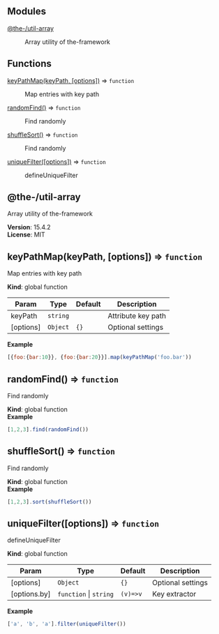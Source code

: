 <!--- Code generated by @the-/script-doc. DO NOT EDIT. -->

## Modules

<dl>
<dt><a href="#module_@the-/util-array">@the-/util-array</a></dt>
<dd><p>Array utility of the-framework</p>
</dd>
</dl>

## Functions

<dl>
<dt><a href="#keyPathMap">keyPathMap(keyPath, [options])</a> ⇒ <code>function</code></dt>
<dd><p>Map entries with key path</p>
</dd>
<dt><a href="#randomFind">randomFind()</a> ⇒ <code>function</code></dt>
<dd><p>Find randomly</p>
</dd>
<dt><a href="#shuffleSort">shuffleSort()</a> ⇒ <code>function</code></dt>
<dd><p>Find randomly</p>
</dd>
<dt><a href="#uniqueFilter">uniqueFilter([options])</a> ⇒ <code>function</code></dt>
<dd><p>defineUniqueFilter</p>
</dd>
</dl>

<a name="module_@the-/util-array"></a>

## @the-/util-array
Array utility of the-framework

**Version**: 15.4.2  
**License**: MIT  
<a name="keyPathMap"></a>

## keyPathMap(keyPath, [options]) ⇒ <code>function</code>
Map entries with key path

**Kind**: global function  

| Param | Type | Default | Description |
| --- | --- | --- | --- |
| keyPath | <code>string</code> |  | Attribute key path |
| [options] | <code>Object</code> | <code>{}</code> | Optional settings |

**Example**  
```js
[{foo:{bar:10}}, {foo:{bar:20}}].map(keyPathMap('foo.bar'))
```
<a name="randomFind"></a>

## randomFind() ⇒ <code>function</code>
Find randomly

**Kind**: global function  
**Example**  
```js
[1,2,3].find(randomFind())
```
<a name="shuffleSort"></a>

## shuffleSort() ⇒ <code>function</code>
Find randomly

**Kind**: global function  
**Example**  
```js
[1,2,3].sort(shuffleSort())
```
<a name="uniqueFilter"></a>

## uniqueFilter([options]) ⇒ <code>function</code>
defineUniqueFilter

**Kind**: global function  

| Param | Type | Default | Description |
| --- | --- | --- | --- |
| [options] | <code>Object</code> | <code>{}</code> | Optional settings |
| [options.by] | <code>function</code> \| <code>string</code> | <code>(v)&#x3D;&gt;v</code> | Key extractor |

**Example**  
```js
['a', 'b', 'a'].filter(uniqueFilter())
```
